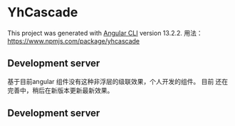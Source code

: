 # YhCascade

This project was generated with [Angular CLI](https://github.com/angular/angular-cli) version 13.2.2.
用法：https://www.npmjs.com/package/yhcascade

## Development server

基于目前angular 组件没有这种非浮层的级联效果，个人开发的组件。
目前 还在完善中，稍后在新版本更新最新效果。

## Development server

